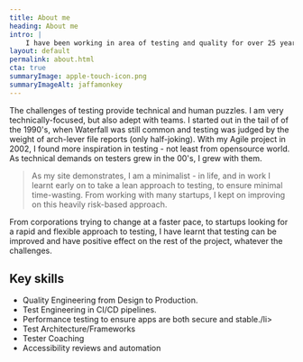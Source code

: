 ```yaml
---
title: About me
heading: About me
intro: |
    I have been working in area of testing and quality for over 25 years. Do I enjoy it? Well, my mind does like puzzles to work out!
layout: default
permalink: about.html
cta: true
summaryImage: apple-touch-icon.png
summaryImageAlt: jaffamonkey
---
```


The challenges of testing provide technical and human puzzles. I am very technically-focused, but also adept with teams. I started out in the tail of of the 1990's, when Waterfall was still common and testing was judged by the weight of arch-lever file reports (only half-joking).  With my Agile project in 2002, I found more inspiration in testing - not least from opensource world. As technical demands on testers grew in the 00's, I grew with them. 

> As my site demonstrates, I am a minimalist - in life, and in work I learnt early on to take a lean approach to testing, to ensure minimal time-wasting. From working with many startups, I kept on improving on this heavily risk-based approach.

 From corporations trying to change at a faster pace, to startups looking for a rapid and flexible approach to testing,  I have learnt that testing can be improved and have positive effect on the rest of the project, whatever the challenges.

## Key skills
* Quality Engineering from Design to Production.
* Test Engineering in CI/CD pipelines.
* Performance testing to ensure apps are both secure and stable./li>
* Test Architecture/Frameworks
* Tester Coaching
* Accessibility reviews and automation